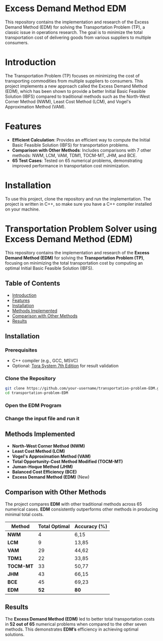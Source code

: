 # Excess Demand Method EDM
This repository contains the implementation and research of the Excess Demand Method (EDM) for solving the Transportation Problem (TP), a classic issue in operations research. The goal is to minimize the total transportation cost of delivering goods from various suppliers to multiple consumers.


# Introduction
The Transportation Problem (TP) focuses on minimizing the cost of transporting commodities from multiple suppliers to consumers. This project implements a new approach called the Excess Demand Method (EDM), which has been shown to provide a better Initial Basic Feasible Solution (IBFS) compared to traditional methods such as the North-West Corner Method (NWM), Least Cost Method (LCM), and Vogel's Approximation Method (VAM).

# Features
* **Efficient Calculation**: Provides an efficient way to compute the Initial Basic Feasible Solution (IBFS) for transportation problems.
* **Comparison with Other Methods**: Includes comparisons with 7 other methods: NWM, LCM, VAM, TDM1, TOCM-MT, JHM, and BCE.
* **65 Test Cases**: Tested on 65 numerical problems, demonstrating improved performance in transportation cost minimization.

# Installation
To use this project, clone the repository and run the implementation. The project is written in C++, so make sure you have a C++ compiler installed on your machine.


# **Transportation Problem Solver using Excess Demand Method (EDM)**

This repository contains the implementation and research of the **Excess Demand Method (EDM)** for solving the **Transportation Problem (TP)**, focusing on minimizing the total transportation cost by computing an optimal Initial Basic Feasible Solution (IBFS).

## **Table of Contents**

- [Introduction](#introduction)
- [Features](#features)
- [Installation](#installation)
- [Methods Implemented](#methods-implemented)
- [Comparison with Other Methods](#comparison-with-other-methods)
- [Results](#results)

## **Installation**

### **Prerequisites**

- C++ compiler (e.g., GCC, MSVC)
- Optional: [Tora System 7th Edition](https://www.torascience.com/) for result validation

### **Clone the Repository**

```bash
git clone https://github.com/your-username/transportation-problem-EDM.git
cd transportation-problem-EDM
```
### **Open the EDM Program**
### **Change the input file and run it**



## **Methods Implemented**

- **North-West Corner Method (NWM)**
- **Least Cost Method (LCM)**
- **Vogel's Approximation Method (VAM)**
- **Total Opportunity-Cost Method Modified (TOCM-MT)**
- **Juman-Hoque Method (JHM)**
- **Balanced Cost Efficiency (BCE)**
- **Excess Demand Method (EDM)** (New)

## **Comparison with Other Methods**

The project compares **EDM** with other traditional methods across 65 numerical cases. **EDM** consistently outperforms other methods in producing minimal total costs.

| Method      | Total Optimal      | Accuracy (%) |
|-------------|--------------------|-------------------------|
| **NWM**     | 4                 | 6,15                      |
| **LCM**     | 9                 | 13,85                      |
| **VAM**     | 29                 | 44,62                      |
| **TDM1**    | 22                 | 33,85                      |
| **TOCM-MT** | 33                 | 50,77                      |
| **JHM**     | 43                 | 66,15                      |
| **BCE**     | 45                 | 69,23                      |
| **EDM**     | **52**             | **80**                  |

## **Results**

The **Excess Demand Method (EDM)** led to better total transportation costs in **52 out of 65** numerical problems when compared to the other seven methods. This demonstrates **EDM’s** efficiency in achieving optimal solutions.

